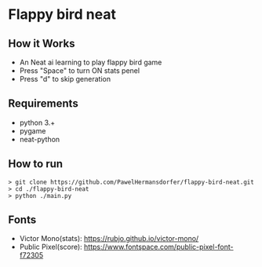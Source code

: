 # Flappy bird neat
## How it Works
- An Neat ai learning to play flappy bird game
- Press "Space" to turn ON stats penel
- Press "d" to skip generation

## Requirements
- python 3.+
- pygame
- neat-python

## How to run
```console
> git clone https://github.com/PawelHermansdorfer/flappy-bird-neat.git
> cd ./flappy-bird-neat
> python ./main.py
```


## Fonts
- Victor Mono(stats): https://rubjo.github.io/victor-mono/
- Public Pixel(score): https://www.fontspace.com/public-pixel-font-f72305
